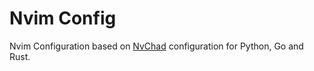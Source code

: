 # Nvim Config
Nvim Configuration based on [NvChad](https://nvchad.com) configuration for Python, Go and Rust.
